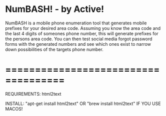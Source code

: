 # NumBASH! - by Active!

NumBASH is a mobile phone enumeration tool that generates mobile prefixes for your desired area code.
Assuming you know the area code and the last 4 digits of someones phone number, this will generate
prefixes for the persons area code. You can then test social media forgot password forms with the 
generated numbers and see which ones exist to narrow down possibilities of the targets phone number.

# ====================================

REQUIREMENTS: html2text

INSTALL: "apt-get install html2text" OR "brew install html2text" IF YOU USE MACOS!
